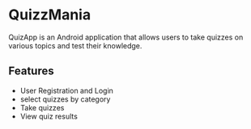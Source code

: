# QuizzMania
QuizApp is an Android application that allows users to take quizzes on various topics and test their knowledge.

## Features
- User Registration and Login
-  select quizzes by category
- Take quizzes 
- View quiz results 



